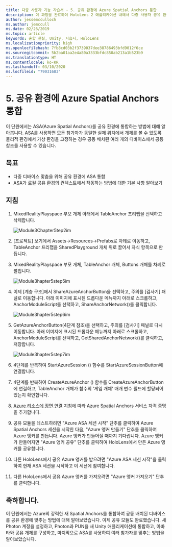 ```yaml
---
title: 다중 사용자 기능 자습서 - 5. 공유 환경에 Azure Spatial Anchors 통합
description: 이 과정을 완료하여 HoloLens 2 애플리케이션 내에서 다중 사용자 공유 환경을 구현하는 방법을 알아봅니다.
author: jessemcculloch
ms.author: jemccull
ms.date: 02/26/2019
ms.topic: article
keywords: 혼합 현실, Unity, 자습서, HoloLens
ms.localizationpriority: high
ms.openlocfilehash: 7fb8cd03b2f3739037dee38786493bfd9012f6ce
ms.sourcegitcommit: 5b2ba01aa2e4a80a3333bfdc850ab213a1b523b9
ms.translationtype: HT
ms.contentlocale: ko-KR
ms.lasthandoff: 03/10/2020
ms.locfileid: "79031683"
---
```

# <a name="5-integrating-azure-spatial-anchors-into-a-shared-experience"></a>5. 공유 환경에 Azure Spatial Anchors 통합

이 단원에서는 ASA(Azure Spatial Anchors)를 공유 환경에 통합하는 방법에 대해 알아봅니다. ASA를 사용하면 모든 참가자가 동일한 실제 위치에서 개체를 볼 수 있도록 물리적 환경에서 가상 환경을 고정하는 경우 공동 배치된 여러 개의 디바이스에서 공통 참조를 사용할 수 있습니다.

## <a name="objectives"></a>목표

* 다중 디바이스 맞춤을 위해 공유 환경에 ASA 통합
* ASA가 로컬 공유 환경의 컨텍스트에서 작동하는 방법에 대한 기본 사항 알아보기

## <a name="instructions"></a>지침

1. MixedRealityPlayspace 부모 개체 아래에서 TableAnchor 프리팹을 선택하고 삭제합니다.

    ![Module3Chapter5tep2im](images/module3chapter5step2im.PNG)

2. [프로젝트] 보기에서 Assets->Resources->Prefabs로 차례로 이동하고, TableAnchor 프리팹을 SharedPlayground 개체 위로 끌어서 자식 항목으로 만듭니다.

3. MixedRealityPlayspace 부모 개체, TableAnchor 개체, Buttons 개체를 차례로 펼칩니다.

    ![Module3hapter5step5im](images/module3chapter5step5im.PNG)

4. 이제 [계층 구조]에서 ShareAzureAnchorButton을 선택하고, 주의를 [검사기] 패널로 이동합니다. 아래 이미지에 표시된 드롭다운 메뉴까지 아래로 스크롤하고, AnchorModuleScript를 선택하고, ShareAnchorNetwork()를 클릭합니다.

    ![Module3hapter5step6im](images/module3chapter5step6im.PNG)

5. GetAzureAnchorButton(4단계 참조)을 선택하고, 주의를 [검사기] 패널로 다시 이동합니다. 아래 이미지에 표시된 드롭다운 메뉴까지 아래로 스크롤하고, AnchorModuleScript를 선택하고, GetSharedAnchorNetwork()를 클릭하고, 저장합니다.

    ![Module3hapter5step7im](images/module3chapter5step7im.PNG)

6. 4단계를 반복하여 StartAzureSession () 함수를 StartAzureSessionButton에 연결합니다.

7. 4단계를 반복하여 CreateAzureAnchor () 함수를 CreateAzureAnchorButton에 연결하고, TableAnchor 개체가 함수의 '게임 개체' 매개 변수 필드에 할당되어 있는지 확인합니다.

8. [Azure 리소스에 장면 연결](mrlearning-asa-ch1.md#4-connect-the-scene-to-the-azure-resource) 지침에 따라 Azure Spatial Anchors 서비스 자격 증명을 추가합니다.

9. 공유 모듈을 테스트하려면 "Azure ASA 세션 시작" 단추를 클릭하여 Azure Spatial Anchors 세션을 시작한 다음, "Azure 앵커 만들기" 단추를 클릭하여 Azure 앵커를 만듭니다. Azure 앵커가 만들어질 때까지 기다립니다. Azure 앵커가 만들어지면 "Azure 앵커 공유" 단추를 클릭하여 HoloLens에서 만든 Azure 앵커를 공유합니다.

10. 다른 HoloLens에서 공유 Azure 앵커를 받으려면 "Azure ASA 세션 시작"을 클릭하여 현재 ASA 세션을 시작하고 이 세션에 참여합니다.

11. 다른 HoloLens에서 공유 Azure 앵커를 가져오려면 "Azure 앵커 가져오기" 단추를 클릭합니다.

## <a name="congratulations"></a>축하합니다.

이 단원에서는 Azure의 강력한 새 Spatial Anchors를 통합하여 공동 배치된 디바이스를 공유 환경에 맞추는 방법에 대해 알아보았습니다. 이제 공유 모듈도 완료했습니다. 새 Photon 계정을 설정하고, Photon과 PUN을 새 Unity 애플리케이션에 통합하고, 아바타와 공유 개체를 구성하고, 마지막으로 ASA를 사용하여 여러 참가자를 맞추는 방법을 알아보았습니다.
